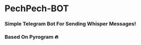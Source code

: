 # PechPech-BOT
<h3> Simple Telegram Bot For Sending Whisper Messages! <h3>
<p> Based On Pyrogram 🔥<p>
